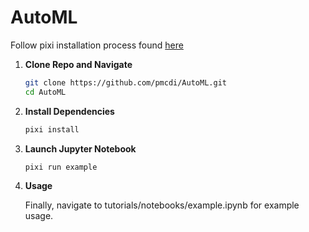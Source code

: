 # AutoML

Follow pixi installation process found [here](https://pixi.sh/latest/)

1. **Clone Repo and Navigate**

    ```sh
    git clone https://github.com/pmcdi/AutoML.git
    cd AutoML
    ```

2. **Install Dependencies**

    ```sh
    pixi install
    ```

3. **Launch Jupyter Notebook**

    ```sh
    pixi run example
    ```

4. **Usage**

    Finally, navigate to tutorials/notebooks/example.ipynb for example usage.
